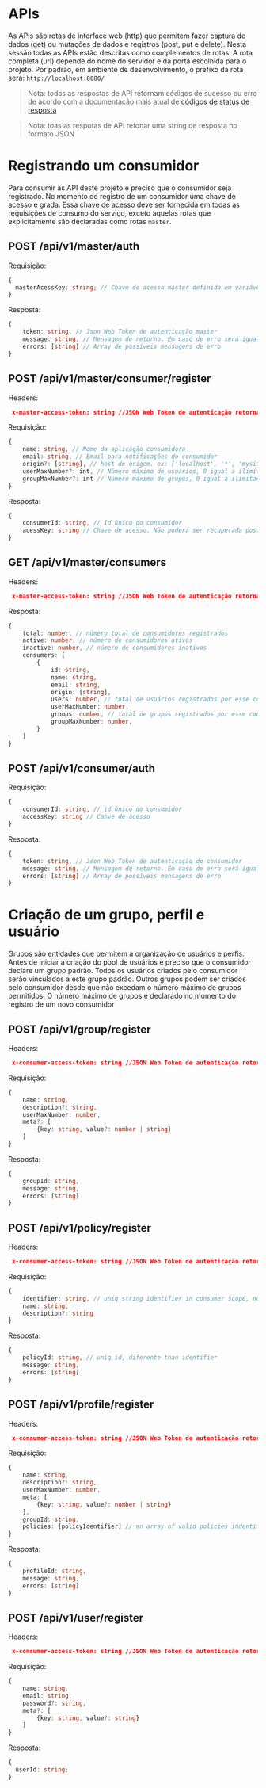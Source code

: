 # APIs

As APIs são rotas de interface web (http) que permitem fazer captura de dados (get) ou mutações de dados e registros (post, put e delete). Nesta sessão todas as APIs estão descritas como complementos de rotas. A rota completa (url) depende do nome do servidor e da porta escolhida para o projeto. Por padrão, em ambiente de desenvolvimento, o prefixo da rota será: `http://localhost:8080/`

> Nota: todas as respostas de API retornam códigos de sucesso ou erro de acordo com a documentação mais atual de [códigos de status de resposta](https://developer.mozilla.org/en-US/docs/Web/HTTP/Status)

> Nota: toas as respotas de API retonar uma string de resposta no formato JSON

# Registrando um consumidor

Para consumir as API deste projeto é preciso que o consumidor seja registrado. No momento de registro de um consumidor uma chave de acesso é grada. Essa chave de acesso deve ser fornecida em todas as requisições de consumo do serviço, exceto aquelas rotas que explicitamente são declaradas como rotas `master`.

## POST /api/v1/master/auth

Requisição:

```ts
{
  masterAcessKey: string; // Chave de acesso master definida em variável de ambiente
}
```

Resposta:

```ts
{
    token: string, // Json Web Token de autenticação master
    message: string, // Mensagem de retorno. Em caso de erro será igual a última mensagem de erro
    errors: [string] // Array de possíveis mensagens de erro
}
```

## POST /api/v1/master/consumer/register

Headers:

```json
 x-master-access-token: string //JSON Web Token de autenticação retornado pela rota `/api/v1/master/auth`
```

Requisição:

```ts
{
    name: string, // Nome da aplicação consumidora
    email: string, // Email para notificações do consumidor
    origin?: [string], // host de origem. ex: ['localhost', '*', 'mysite.com'] default = ['*']
    userMaxNumber?: int, // Número máximo de usuários, 0 igual a ilimitado, default = 0
    groupMaxNumber?: int // Número máximo de grupos, 0 igual a ilimitado, default = 0
}
```

Resposta:

```ts
{
    consumerId: string, // Id único do consumidor
    acessKey: string // Chave de acesso. Não poderá ser recuperada posteriormente
}
```

## GET /api/v1/master/consumers

Headers:

```json
 x-master-access-token: string //JSON Web Token de autenticação retornado pela rota `/api/v1/master/auth`
```

Resposta:

```ts
{
    total: number, // número total de consumidores registrados
    active: number, // número de consumidores ativos
    inactive: number, // número de consumidores inativos
    consumers: [
        {
            id: string,
            name: string,
            email: string,
            origin: [string],
            users: number, // total de usuários registrados por esse consumidor
            userMaxNumber: number,
            groups: number, // total de grupos registrados por esse consumidor
            groupMaxNumber: number,
        }
    ]
}
```

## POST /api/v1/consumer/auth

Requisição:

```ts
{
    consumerId: string, // id único do consumidor
    accessKey: string // Cahve de acesso
}
```

Resposta:

```ts
{
    token: string, // Json Web Token de autenticação do consumidor
    message: string, // Mensagem de retorno. Em caso de erro será igual a última mensagem de erro
    errors: [string] // Array de possíveis mensagens de erro
}
```

# Criação de um grupo, perfil e usuário

Grupos são entidades que permitem a organização de usuários e perfis. Antes de iniciar a criação do pool de usuários é preciso que o consumidor declare um grupo padrão. Todos os usuários criados pelo consumidor serão vinculados a este grupo padrão. Outros grupos podem ser criados pelo consumidor desde que não excedam o número máximo de grupos permitidos. O número máximo de grupos é declarado no momento do registro de um novo consumidor

## POST /api/v1/group/register

Headers:

```json
 x-consumer-access-token: string //JSON Web Token de autenticação retornado pela rota `/api/v1/consumer/auth`
```

Requisição:

```ts
{
    name: string,
    description?: string,
    userMaxNumber: number,
    meta?: [
        {key: string, value?: number | string}
    ]
}
```

Resposta:

```ts
{
    groupId: string,
    message: string,
    errors: [string]
}
```

## POST /api/v1/policy/register

Headers:

```json
 x-consumer-access-token: string //JSON Web Token de autenticação retornado pela rota `/api/v1/consumer/auth`
```

Requisição:

```ts
{
    identifier: string, // uniq string identifier in consumer scope, no spaces or special chars here. ex: edit, editClients, deleteOwnClient
    name: string,
    description?: string
}
```

Resposta:

```ts
{
    policyId: string, // uniq id, diferente than identifier
    message: string,
    errors: [string]
}
```

## POST /api/v1/profile/register

Headers:

```json
 x-consumer-access-token: string //JSON Web Token de autenticação retornado pela rota `/api/v1/consumer/auth`
```

Requisição:

```ts
{
    name: string,
    description?: string,
    userMaxNumber: number,
    meta: [
        {key: string, value?: number | string}
    ],
    groupId: string,
    policies: [policyIdentifier] // an array of valid policies indentifiers string
}
```

Resposta:

```ts
{
    profileId: string,
    message: string,
    errors: [string]
}
```

## POST /api/v1/user/register

Headers:

```json
 x-consumer-access-token: string //JSON Web Token de autenticação retornado pela rota `/api/v1/consumer/auth`
```

Requisição:

```ts
{
    name: string,
    email: string,
    password?: string,
    meta?: [
        {key: string, value?: string}
    ]
}
```

Resposta:

```ts
{
  userId: string;
}
```
